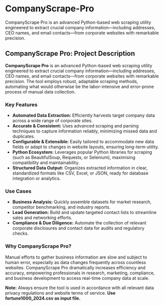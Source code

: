 # CompanyScrape-Pro
CompanyScrape Pro is an advanced Python-based web scraping utility engineered to extract crucial company information—including addresses, CEO names, and email contacts—from corporate websites with remarkable precision.

## CompanyScrape Pro: Project Description

**CompanyScrape Pro** is an advanced Python-based web scraping utility engineered to extract crucial company information—including addresses, CEO names, and email contacts—from corporate websites with remarkable precision. The tool employs robust, adaptable scraping methods, automating what would otherwise be the labor-intensive and error-prone process of manual data collection.

### Key Features

- **Automated Data Extraction:** Efficiently harvests target company data across a wide range of corporate sites.
- **Accurate & Consistent:** Uses advanced scraping and parsing techniques to capture information reliably, minimizing missed data and duplicates.
- **Configurable & Extensible:** Easily tailored to accommodate new data fields or adapt to changes in website layouts, ensuring long-term utility.
- **Python Ecosystem:** Leverages popular Python libraries for scraping (such as BeautifulSoup, Requests, or Selenium), maximising compatibility and maintainability.
- **Structured Data Output:** Organizes extracted information in clear, standardized formats like CSV, Excel, or JSON, ready for database integration or analytics.

### Use Cases

- **Business Analysis:** Quickly assemble datasets for market research, competitor benchmarking, and industry reports.
- **Lead Generation:** Build and update targeted contact lists to streamline sales and networking efforts.
- **Compliance & Due Diligence:** Automate the collection of relevant corporate disclosures and contact data for audits and regulatory checks.

### Why CompanyScrape Pro?

Manual efforts to gather business information are slow and subject to human error, especially as data changes frequently across countless websites. CompanyScrape Pro dramatically increases efficiency and accuracy, empowering professionals in research, marketing, compliance, and business development to access real-time company data at scale.

**Note:** Always ensure the tool is used in accordance with all relevant data privacy regulations and website terms of service.
          **Use fortune1000_2024.csv as input file.**
